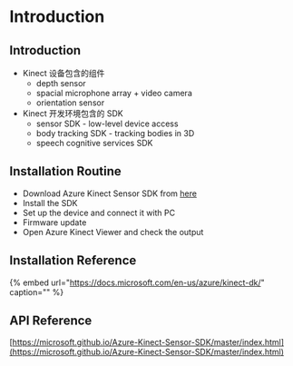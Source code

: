 # Introduction

## Introduction

* Kinect 设备包含的组件
  * depth sensor
  * spacial microphone array + video camera
  * orientation sensor
* Kinect 开发环境包含的 SDK
  * sensor SDK - low-level device access
  * body tracking SDK - tracking bodies in 3D
  * speech cognitive services SDK

## Installation Routine

* Download Azure Kinect Sensor SDK from [here](https://github.com/microsoft/Azure-Kinect-Sensor-SDK/blob/develop/docs/usage.md)
* Install the SDK
* Set up the device and connect it with PC
* Firmware update
* Open Azure Kinect Viewer and check the output

## Installation Reference

{% embed url="https://docs.microsoft.com/en-us/azure/kinect-dk/" caption="" %}

## API Reference

[https://microsoft.github.io/Azure-Kinect-Sensor-SDK/master/index.html](https://microsoft.github.io/Azure-Kinect-Sensor-SDK/master/index.html)

